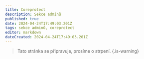 ```yaml
---
title: Coreprotect
description: Sekce adminů
published: true
date: 2024-04-24T17:49:03.201Z
tags: sekce adminů, coreprotect
editor: markdown
dateCreated: 2024-04-24T17:49:03.201Z
---
```


> Tato stránka se připravuje, prosíme o strpení.
{.is-warning}
